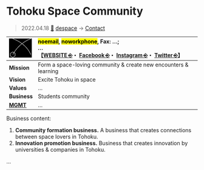 # Tohoku Space Community
> 2022.04.18 [🚀](../../index/index.md) [despace](../index.md) → [Contact](../contact.md)

|[![](../f/contact/t/tohoku_sc_logo1_thumb.webp)](../f/contact/t/tohoku_sc_logo1.webp)|<mark>noemail</mark>, <mark>noworkphone</mark>, Fax: …;<br> *…*<br> 【[WEBSITE ⎆](https://tsctohoku.wixsite.com/tohokuspacecommunity)・ [Facebook ⎆](https://www.facebook.com/pg/tohokuspacecommunity/)・ [Instagram ⎆](https://www.instagram.com/tohoku_space_community/)・ [Twitter ⎆](https://twitter.com/tsctohoku)】|
|:--|:--|
|**Mission**|Form a space-loving community & create new encounters & learning|
|**Vision**|Excite Tohoku in space|
|**Values**|…|
|**Business**|Students community|
|**[MGMT](../mgmt.md)**|…|


Business content:

   1. **Community formation business.** A business that creates connections between space lovers in Tohoku.
   1. **Innovation promotion business.** Business that creates innovation by universities & companies in Tohoku.



<p style="page-break-after:always"> </p>

…
